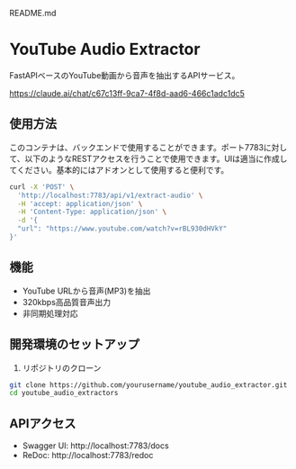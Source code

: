README.md
# YouTube Audio Extractor

FastAPIベースのYouTube動画から音声を抽出するAPIサービス。

https://claude.ai/chat/c67c13ff-9ca7-4f8d-aad6-466c1adc1dc5

## 使用方法
このコンテナは、バックエンドで使用することができます。ポート7783に対して、以下のようなRESTアクセスを行うことで使用できます。UIは適当に作成してください。基本的にはアドオンとして使用すると便利です。

```bash
curl -X 'POST' \
  'http://localhost:7783/api/v1/extract-audio' \
  -H 'accept: application/json' \
  -H 'Content-Type: application/json' \
  -d '{
  "url": "https://www.youtube.com/watch?v=rBL930dHVkY"
}'
```


## 機能
- YouTube URLから音声(MP3)を抽出
- 320kbps高品質音声出力
- 非同期処理対応

## 開発環境のセットアップ
1. リポジトリのクローン
```bash
git clone https://github.com/yourusername/youtube_audio_extractor.git
cd youtube_audio_extractors
```

## APIアクセス
- Swagger UI: http://localhost:7783/docs
- ReDoc: http://localhost:7783/redoc
